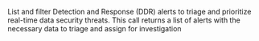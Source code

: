 List and filter Detection and Response (DDR) alerts to triage and prioritize real-time data security threats. 
This call returns a list of alerts with the necessary data to triage and assign for investigation

